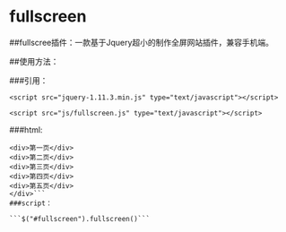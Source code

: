# fullscreen
##fullscree插件：一款基于Jquery超小的制作全屏网站插件，兼容手机端。  

##使用方法：  

###引用：  

```<script src="jquery-1.11.3.min.js" type="text/javascript"></script>```  

 ```<script src="js/fullscreen.js" type="text/javascript"></script>```  
 
###html:  

```<div id="fullscreen">  
<div>第一页</div>  
<div>第二页</div>  
<div>第三页</div>  
<div>第四页</div>  
<div>第五页</div>  
</div>```
###script：  

```$("#fullscreen").fullscreen()```
